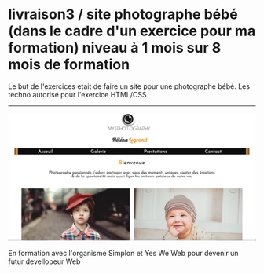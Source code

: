 # livraison3 / site photographe bébé (dans le cadre d'un exercice pour ma formation) niveau à 1 mois sur 8 mois de formation

Le but de l'exercices etait de faire un site pour une photographe bébé.
Les téchno autorisé pour l'exercice HTML/CSS
******
<img src="./images/screen2.png" />

En formation avec l'organisme Simplon et Yes We Web pour devenir un futur devellopeur Web

